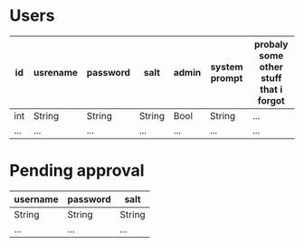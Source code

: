 <!--    | -->
<!-- -  | -->
<!--    | -->
<!--    | -->
# Users
|id     |usrename   |password |salt       |admin  |system prompt  |probaly some other stuff that i forgot   |
| -     |-          |-        |-          |-      |-              |-      | 
|int    |String     |String   |String     |Bool   |String         | ...   |
|...    |...        | ...     | ...       |...    |...            | ...   |

# Pending approval
|username   |password               |salt       |
|-          |-                      |-          |
|String     |String                 |String     |
|...        | ...                   | ...       |
